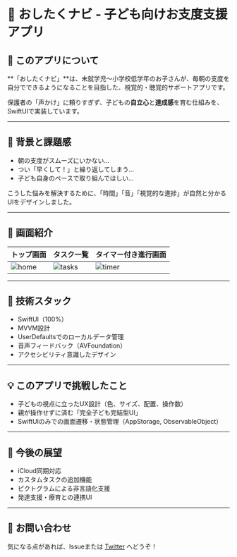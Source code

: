 # 🎒 おしたくナビ - 子ども向けお支度支援アプリ

## 🧒 このアプリについて
**「おしたくナビ」**は、未就学児〜小学校低学年のお子さんが、毎朝の支度を自分でできるようになることを目指した、視覚的・聴覚的サポートアプリです。

保護者の「声かけ」に頼りすぎず、子どもの**自立心**と**達成感**を育む仕組みを、SwiftUIで実装しています。

---

## 🧠 背景と課題感

- 朝の支度がスムーズにいかない…
- つい「早くして！」と繰り返してしまう…
- 子ども自身のペースで取り組んでほしい…

こうした悩みを解決するために、「時間」「音」「視覚的な進捗」が自然と分かるUIをデザインしました。

---

## 📸 画面紹介

| トップ画面 | タスク一覧 | タイマー付き進行画面 |
|------------|------------|-------------------------|
| ![home](screenshots/home.png) | ![tasks](screenshots/tasks.png) | ![timer](screenshots/timer.png) |

---

## 🔧 技術スタック

- SwiftUI（100%）
- MVVM設計
- UserDefaultsでのローカルデータ管理
- 音声フィードバック（AVFoundation）
- アクセシビリティ意識したデザイン

---

## 💡 このアプリで挑戦したこと

- 子どもの視点に立ったUX設計（色、サイズ、配置、操作数）
- 親が操作せずに済む「完全子ども完結型UI」
- SwiftUIのみでの画面遷移・状態管理（AppStorage, ObservableObject）

---

## 🚀 今後の展望

- iCloud同期対応
- カスタムタスクの追加機能
- ピクトグラムによる非言語化支援
- 発達支援・療育との連携UI

---

## 📮 お問い合わせ

気になる点があれば、Issueまたは [Twitter](https://twitter.com/your_handle) へどうぞ！
